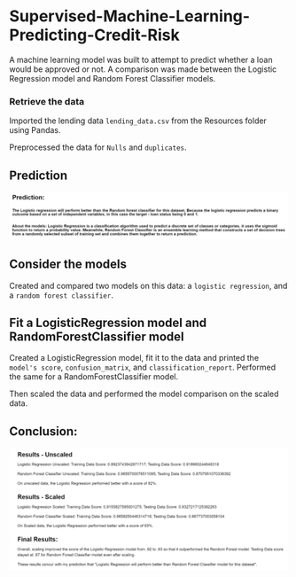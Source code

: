 # Supervised-Machine-Learning-Predicting-Credit-Risk

A machine learning model was built to attempt to predict whether a loan would be approved or not. A comparison was made between the Logistic Regression model and Random Forest Classifier models.

### Retrieve the data

Imported the lending data `lending_data.csv` from the Resources folder using Pandas.

Preprocessed the data for `Nulls` and `duplicates`.

## Prediction

![Prediction](Images/Prediction.png)

## Consider the models

Created and compared two models on this data: a `logistic regression`, and a `random forest classifier`. 

## Fit a LogisticRegression model and RandomForestClassifier model

Created a LogisticRegression model, fit it to the data and printed the `model's score`, `confusion_matrix`, and `classification_report`.
Performed the same for a RandomForestClassifier model. 

Then scaled the data and performed the model comparison on the scaled data.

## Conclusion:
![Conclusion](Images/Conclusion.png)
